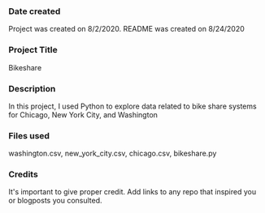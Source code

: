 ### Date created
Project was created on 8/2/2020. README was created on 8/24/2020

### Project Title
Bikeshare

### Description
In this project, I used Python to explore data related to bike share systems for Chicago, New York City, and Washington

### Files used
washington.csv, new_york_city.csv, chicago.csv, bikeshare.py

### Credits
It's important to give proper credit. Add links to any repo that inspired you or blogposts you consulted.

